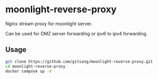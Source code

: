 # moonlight-reverse-proxy

Nginx stream proxy for moonlight server.

Can be used for DMZ server forwarding or ipv6 to ipv4 forwarding.

## Usage

```sh
git clone https://github.com/gitsang/moonlight-reverse-proxy.git
cd moonlight-reverse-proxy
docker compose up -d
```

